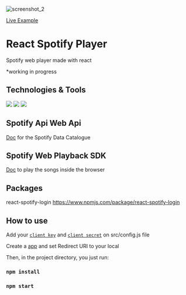 ![screenshot_2](https://i.ibb.co/LPd68Jj/image.png)

[Live Example](https://kenjikatahira.github.io/react-spotify-player/)

# React Spotify Player

Spotify web player made with react

*working in progress 

## Technologies & Tools

![](https://img.shields.io/badge/Code-Javascript-informational?style=flat&logo=javascript&logoColor=white&color=2bbc8a)
![](https://img.shields.io/badge/Code-React-informational?style=flat&logo=react&logoColor=white&color=2bbc8a)
![](https://img.shields.io/badge/Tools-Redux-informational?style=flat&logo=redux&logoColor=white&color=2bbc8a)

## Spotify Api Web Api
[Doc](https://developer.spotify.com/documentation/web-api/)
for the Spotify Data Catalogue

## Spotify Web Playback SDK

[Doc](https://developer.spotify.com/documentation/web-playback-sdk/reference/) to play the songs inside the browser

## Packages

react-spotify-login
https://www.npmjs.com/package/react-spotify-login

## How to use
Add your [`client key`](https://developer.spotify.com/dashboard/applications) and [`client secret`](https://developer.spotify.com/dashboard/applications) on src/config.js file

Create a [app](https://developer.spotify.com/dashboard/applications) and set Redirect URI to your local

Then, in the project directory, you just run:

### `npm install`
### `npm start`
